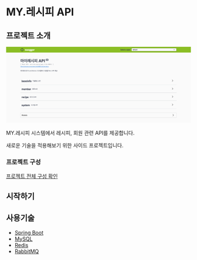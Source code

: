 # MY.레시피 API

## 프로젝트 소개

![screenshot](screenshot.png)

MY.레시피 시스템에서 레시피, 회원 관련  API를 제공합니다.

새로운 기술을 적용해보기 위한 사이드 프로젝트입니다.

### 프로젝트 구성

[프로젝트 전체 구성 확인](https://jsyang-dev.github.io/2019/12/19/myrecipes.html)

## 시작하기

## 사용기술

* [Spring Boot](https://spring.io/projects/spring-boot)
* [MySQL](https://www.mysql.com/)
* [Redis](https://redis.io/)
* [RabbitMQ](https://www.rabbitmq.com/)
